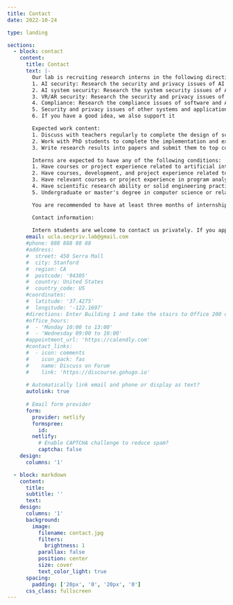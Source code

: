 ```yaml
---
title: Contact
date: 2022-10-24

type: landing

sections:
  - block: contact
    content:
      title: Contact
      text: |-
        Our lab is recruiting research interns in the following directions, and relevant topic proposals have been made:
        1. AI security: Research the security and privacy issues of AI itself, including but not limited to prompt injection, jailbreak, adversarial attacks, membership inference attacks, etc.
        2. AI system security: Research the system security issues of AI systems, such as AI Agent, etc.
        3. VR/AR security: Research the security and privacy issues of software, interaction and data in VR/AR
        4. Compliance: Research the compliance issues of software and AI
        5. Security and privacy issues of other systems and applications, including but not limited to mobility, medical, etc.
        6. If you have a good idea, we also support it

        Expected work content:
        1. Discuss with teachers regularly to complete the design of scientific research ideas
        2. Work with PhD students to complete the implementation and experiments of scientific research ideas, etc.
        3. Write research results into papers and submit them to top conferences in the field of security/AI

        Interns are expected to have any of the following conditions:
        1. Have courses or project experience related to artificial intelligence and deep learning
        2. Have courses, development, and project experience related to human-computer interaction, ARVR
        3. Have relevant courses or project experience in program analysis and penetration testing
        4. Have scientific research ability or solid engineering practice foundation
        5. Undergraduate or master's degree in computer science or related majors

        You are recommended to have at least three months of internship.

        Contact information:
        
        Intern students are welcome to contact us privately. If you apply by email, please attach your resume and relevant achievements (such as project experience, papers, code links, etc.), and name the email title Research Internship Application-[Intern Name]-[Education: Undergraduate or Master's]-[School], and send the email to [yuant@ucla.edu](mailto:yuant@ucla.edu) and copy [ucla.secpriv.lab@gmail.com](mailto:ucla.secpriv.lab@gmail.com)
      email: ucla.secpriv.lab@gmail.com
      #phone: 888 888 88 88
      #address:
      #  street: 450 Serra Mall
      #  city: Stanford
      #  region: CA
      #  postcode: '94305'
      #  country: United States
      #  country_code: US
      #coordinates:
      #  latitude: '37.4275'
      #  longitude: '-122.1697'
      #directions: Enter Building 1 and take the stairs to Office 200 on Floor 2
      #office_hours:
      #  - 'Monday 10:00 to 13:00'
      #  - 'Wednesday 09:00 to 10:00'
      #appointment_url: 'https://calendly.com'
      #contact_links:
      #  - icon: comments
      #    icon_pack: fas
      #    name: Discuss on Forum
      #    link: 'https://discourse.gohugo.io'
    
      # Automatically link email and phone or display as text?
      autolink: true
    
      # Email form provider
      form:
        provider: netlify
        formspree:
          id:
        netlify:
          # Enable CAPTCHA challenge to reduce spam?
          captcha: false
    design:
      columns: '1'

  - block: markdown
    content:
      title:
      subtitle: ''
      text:
    design:
      columns: '1'
      background:
        image: 
          filename: contact.jpg
          filters:
            brightness: 1
          parallax: false
          position: center
          size: cover
          text_color_light: true
      spacing:
        padding: ['20px', '0', '20px', '0']
      css_class: fullscreen
---
```

